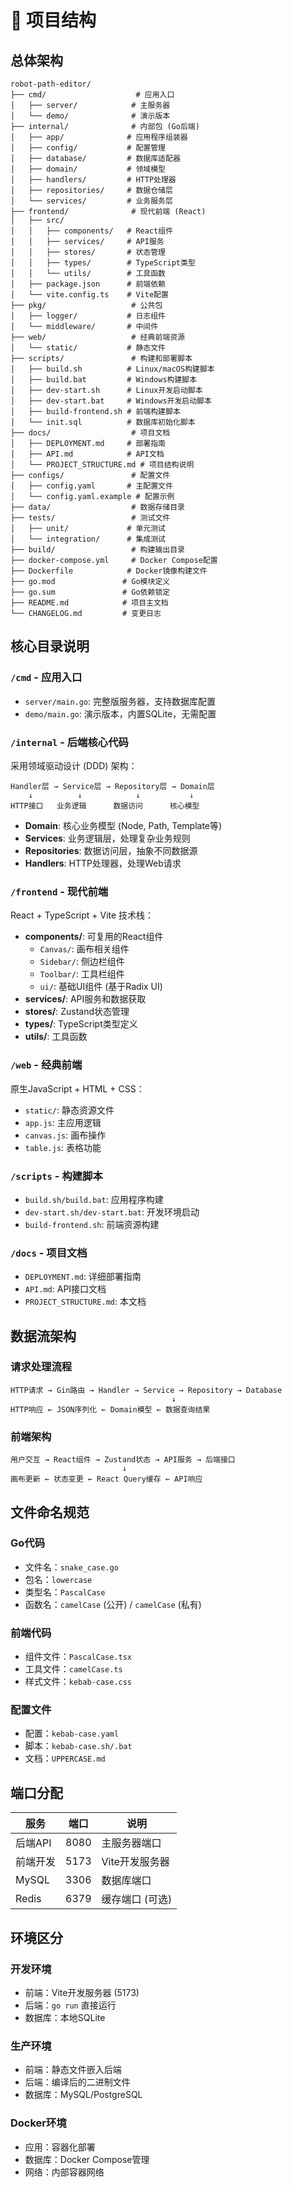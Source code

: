 # 📁 项目结构

## 总体架构

```
robot-path-editor/
├── cmd/                    # 应用入口
│   ├── server/            # 主服务器
│   └── demo/              # 演示版本
├── internal/              # 内部包 (Go后端)
│   ├── app/              # 应用程序组装器
│   ├── config/           # 配置管理
│   ├── database/         # 数据库适配器
│   ├── domain/           # 领域模型
│   ├── handlers/         # HTTP处理器
│   ├── repositories/     # 数据仓储层
│   └── services/         # 业务服务层
├── frontend/              # 现代前端 (React)
│   ├── src/
│   │   ├── components/   # React组件
│   │   ├── services/     # API服务
│   │   ├── stores/       # 状态管理
│   │   ├── types/        # TypeScript类型
│   │   └── utils/        # 工具函数
│   ├── package.json      # 前端依赖
│   └── vite.config.ts    # Vite配置
├── pkg/                   # 公共包
│   ├── logger/           # 日志组件
│   └── middleware/       # 中间件
├── web/                   # 经典前端资源
│   └── static/           # 静态文件
├── scripts/               # 构建和部署脚本
│   ├── build.sh          # Linux/macOS构建脚本
│   ├── build.bat         # Windows构建脚本
│   ├── dev-start.sh      # Linux开发启动脚本
│   ├── dev-start.bat     # Windows开发启动脚本
│   ├── build-frontend.sh # 前端构建脚本
│   └── init.sql          # 数据库初始化脚本
├── docs/                  # 项目文档
│   ├── DEPLOYMENT.md     # 部署指南
│   ├── API.md            # API文档
│   └── PROJECT_STRUCTURE.md # 项目结构说明
├── configs/               # 配置文件
│   ├── config.yaml       # 主配置文件
│   └── config.yaml.example # 配置示例
├── data/                  # 数据存储目录
├── tests/                 # 测试文件
│   ├── unit/             # 单元测试
│   └── integration/      # 集成测试
├── build/                 # 构建输出目录
├── docker-compose.yml     # Docker Compose配置
├── Dockerfile            # Docker镜像构建文件
├── go.mod               # Go模块定义
├── go.sum               # Go依赖锁定
├── README.md            # 项目主文档
└── CHANGELOG.md         # 变更日志
```

## 核心目录说明

### `/cmd` - 应用入口
- `server/main.go`: 完整版服务器，支持数据库配置
- `demo/main.go`: 演示版本，内置SQLite，无需配置

### `/internal` - 后端核心代码
采用领域驱动设计 (DDD) 架构：

```
Handler层 → Service层 → Repository层 → Domain层
    ↓          ↓            ↓           ↓
HTTP接口   业务逻辑      数据访问      核心模型
```

- **Domain**: 核心业务模型 (Node, Path, Template等)
- **Services**: 业务逻辑层，处理复杂业务规则
- **Repositories**: 数据访问层，抽象不同数据源
- **Handlers**: HTTP处理器，处理Web请求

### `/frontend` - 现代前端
React + TypeScript + Vite 技术栈：

- **components/**: 可复用的React组件
  - `Canvas/`: 画布相关组件
  - `Sidebar/`: 侧边栏组件
  - `Toolbar/`: 工具栏组件
  - `ui/`: 基础UI组件 (基于Radix UI)
- **services/**: API服务和数据获取
- **stores/**: Zustand状态管理
- **types/**: TypeScript类型定义
- **utils/**: 工具函数

### `/web` - 经典前端
原生JavaScript + HTML + CSS：

- `static/`: 静态资源文件
- `app.js`: 主应用逻辑
- `canvas.js`: 画布操作
- `table.js`: 表格功能

### `/scripts` - 构建脚本
- `build.sh/build.bat`: 应用程序构建
- `dev-start.sh/dev-start.bat`: 开发环境启动
- `build-frontend.sh`: 前端资源构建

### `/docs` - 项目文档
- `DEPLOYMENT.md`: 详细部署指南
- `API.md`: API接口文档
- `PROJECT_STRUCTURE.md`: 本文档

## 数据流架构

### 请求处理流程
```
HTTP请求 → Gin路由 → Handler → Service → Repository → Database
                                    ↓
HTTP响应 ← JSON序列化 ← Domain模型 ← 数据查询结果
```

### 前端架构
```
用户交互 → React组件 → Zustand状态 → API服务 → 后端接口
                         ↓
画布更新 ← 状态变更 ← React Query缓存 ← API响应
```

## 文件命名规范

### Go代码
- 文件名：`snake_case.go`
- 包名：`lowercase`
- 类型名：`PascalCase`
- 函数名：`camelCase` (公开) / `camelCase` (私有)

### 前端代码
- 组件文件：`PascalCase.tsx`
- 工具文件：`camelCase.ts`
- 样式文件：`kebab-case.css`

### 配置文件
- 配置：`kebab-case.yaml`
- 脚本：`kebab-case.sh/.bat`
- 文档：`UPPERCASE.md`

## 端口分配

| 服务 | 端口 | 说明 |
|------|------|------|
| 后端API | 8080 | 主服务器端口 |
| 前端开发 | 5173 | Vite开发服务器 |
| MySQL | 3306 | 数据库端口 |
| Redis | 6379 | 缓存端口 (可选) |

## 环境区分

### 开发环境
- 前端：Vite开发服务器 (5173)
- 后端：`go run` 直接运行
- 数据库：本地SQLite

### 生产环境
- 前端：静态文件嵌入后端
- 后端：编译后的二进制文件
- 数据库：MySQL/PostgreSQL

### Docker环境
- 应用：容器化部署
- 数据库：Docker Compose管理
- 网络：内部容器网络